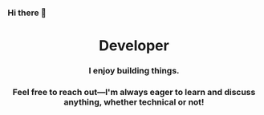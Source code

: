 ### Hi there 👋

<h1 align="center">Developer</h1>
<h3 align="center">I enjoy building things.</h3>
<h3 align="center">Feel free to reach out—I'm always eager to learn and discuss anything, whether technical or not!</h3>

